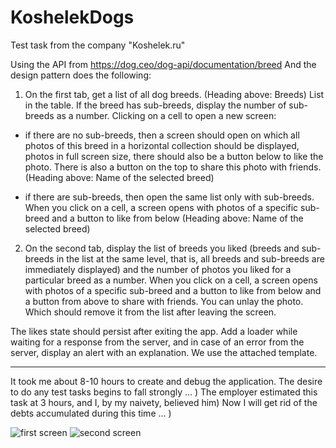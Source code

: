 # KoshelekDogs

Test task from the company "Koshelek.ru"

Using the API from https://dog.ceo/dog-api/documentation/breed
And the design pattern does the following:

1. On the first tab, get a list of all dog breeds. (Heading above: Breeds) List in the table. If the breed has sub-breeds, display the number of sub-breeds as a number. Clicking on a cell to open a new screen:

- if there are no sub-breeds, then a screen should open on which all photos of this breed in a horizontal collection should be displayed, photos in full screen size, there should also be a button below to like the photo. There is also a button on the top to share this photo with friends. (Heading above: Name of the selected breed)

- if there are sub-breeds, then open the same list only with sub-breeds. When you click on a cell, a screen opens with photos of a specific sub-breed and a button to like from below (Heading above: Name of the selected breed)

2. On the second tab, display the list of breeds you liked (breeds and sub-breeds in the list at the same level, that is, all breeds and sub-breeds are immediately displayed) and the number of photos you liked for a particular breed as a number. When you click on a cell, a screen opens with photos of a specific sub-breed and a button to like from below and a button from above to share with friends. You can unlay the photo. Which should remove it from the list after leaving the screen.

The likes state should persist after exiting the app. Add a loader while waiting for a response from the server, and in case of an error from the server, display an alert with an explanation. We use the attached template.

------------------------------------------------------------------------------

It took me about 8-10 hours to create and debug the application. The desire to do any test tasks begins to fall strongly ... ) The employer estimated this task at 3 hours, and I, by my naivety, believed him) Now I will get rid of the debts accumulated during this time ... )

<img src="/source/firstScreen.jpg" alt="first screen"/> <img src="/source/secondScreen.jpg" alt="second screen"/>
